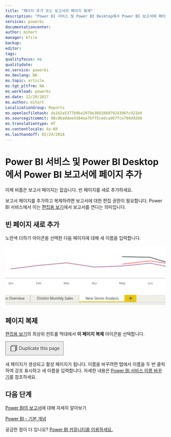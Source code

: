 ```yaml
---
title: "페이지 추가 또는 보고서의 페이지 복제"
description: "Power BI 서비스 및 Power BI Desktop에서 Power BI 보고서에 페이지 추가"
services: powerbi
documentationcenter: 
author: mihart
manager: kfile
backup: 
editor: 
tags: 
qualityfocus: no
qualitydate: 
ms.service: powerbi
ms.devlang: NA
ms.topic: article
ms.tgt_pltfrm: NA
ms.workload: powerbi
ms.date: 12/20/2017
ms.author: mihart
LocalizationGroup: Reports
ms.openlocfilehash: da162a5377b9ba2979e38910b97924396fc921b9
ms.sourcegitcommit: 88c8ba8dee4384ea7bff5cedcad67fce784d92b0
ms.translationtype: HT
ms.contentlocale: ko-KR
ms.lasthandoff: 02/24/2018
---
```

# <a name="add-a-page-to-a-power-bi-report-in-power-bi-service-and-power-bi-desktop"></a>Power BI 서비스 및 Power BI Desktop에서 Power BI 보고서에 페이지 추가
이제 비좁은 보고서 페이지는 없습니다. 빈 페이지를 새로 추가하세요. 

보고서 페이지를 추가하고 복제하려면 보고서에 대한 편집 권한이 필요합니다. Power BI 서비스에서 이는 [편집용 보기](service-reading-view-and-editing-view.md)에서 보고서를 연다는 의미입니다. 

## <a name="add-a-new-blank-page"></a>빈 페이지 새로 추가
노란색 더하기 아이콘을 선택한 다음 페이지에 대해 새 이름을 입력합니다.  

![](media/power-bi-report-add-page/reorderpages2.gif)

## <a name="duplicate-a-page"></a>페이지 복제
[편집용 보기](service-interact-with-a-report-in-editing-view.md)의 최상위 컨트롤 막대에서 **이 페이지 복제** 아이콘을 선택합니다.

![](media/power-bi-report-add-page/pbi_duplicate.png)

새 페이지가 생성되고 활성 페이지가 됩니다. 이름을 바꾸려면 탭에서 이름을 두 번 클릭하여 강조 표시하고 새 이름을 입력합니다.  자세한 내용은 [Power BI 서비스 이름 바꾸기](service-rename.md)를 참조하세요.

## <a name="next-steps"></a>다음 단계
[Power BI의 보고서](service-reports.md)에 대해 자세히 알아보기

[Power BI - 기본 개념](service-basic-concepts.md)

궁금한 점이 더 있나요? [Power BI 커뮤니티를 이용하세요.](http://community.powerbi.com/)

